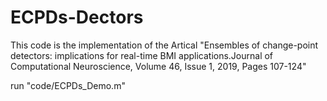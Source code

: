 # ECPDs-Dectors
This code is the implementation of the Artical "Ensembles of change-point detectors: implications for real-time BMI applications.Journal of Computational Neuroscience, Volume 46, Issue 1, 2019, Pages 107-124"

run "code/ECPDs_Demo.m"
